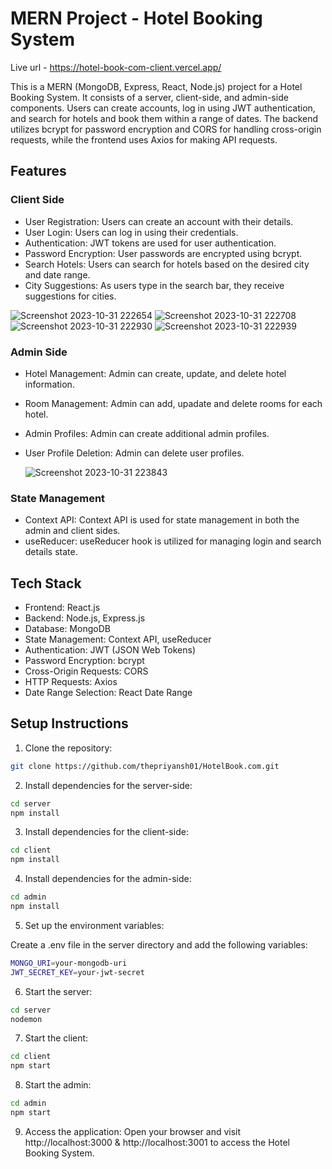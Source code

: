 # MERN Project - Hotel Booking System
Live url - https://hotel-book-com-client.vercel.app/


This is a MERN (MongoDB, Express, React, Node.js) project for a Hotel Booking System. It consists of a server, client-side, and admin-side components. Users can create accounts, log in using JWT authentication, and search for hotels and book them within a range of dates. The backend utilizes bcrypt for password encryption and CORS for handling cross-origin requests, while the frontend uses Axios for making API requests.

## Features

### Client Side

- User Registration: Users can create an account with their details.
- User Login: Users can log in using their credentials.
- Authentication: JWT tokens are used for user authentication.
- Password Encryption: User passwords are encrypted using bcrypt.
- Search Hotels: Users can search for hotels based on the desired city and date range.
- City Suggestions: As users type in the search bar, they receive suggestions for cities.
  
![Screenshot 2023-10-31 222654](https://github.com/thepriyansh01/HotelBook.com/assets/124820498/1989c57f-8261-4abc-b84a-f2eb27846508)
![Screenshot 2023-10-31 222708](https://github.com/thepriyansh01/HotelBook.com/assets/124820498/33901ca5-f36c-40d0-9706-42d73ca3b002)
![Screenshot 2023-10-31 222930](https://github.com/thepriyansh01/HotelBook.com/assets/124820498/3d3764b8-7a07-46ea-b13d-77563c364558)
![Screenshot 2023-10-31 222939](https://github.com/thepriyansh01/HotelBook.com/assets/124820498/900caa26-1059-4974-99f9-30a3910acd32)

  

### Admin Side

- Hotel Management: Admin can create, update, and delete hotel information.
- Room Management: Admin can add, upadate and delete rooms for each hotel.
- Admin Profiles: Admin can create additional admin profiles.
- User Profile Deletion: Admin can delete user profiles.

  ![Screenshot 2023-10-31 223843](https://github.com/thepriyansh01/HotelBook.com/assets/124820498/b30f31a7-1258-4397-b64c-672e0b7bf51c)


### State Management

- Context API: Context API is used for state management in both the admin and client sides.
- useReducer: useReducer hook is utilized for managing login and search details state.

## Tech Stack

- Frontend: React.js
- Backend: Node.js, Express.js
- Database: MongoDB
- State Management: Context API, useReducer
- Authentication: JWT (JSON Web Tokens)
- Password Encryption: bcrypt
- Cross-Origin Requests: CORS
- HTTP Requests: Axios
- Date Range Selection: React Date Range

## Setup Instructions

1. Clone the repository:

```bash
git clone https://github.com/thepriyansh01/HotelBook.com.git
```

2. Install dependencies for the server-side:

```bash
cd server
npm install
```

3. Install dependencies for the client-side:

```bash
cd client
npm install
```

4. Install dependencies for the admin-side:

```bash
cd admin
npm install
```

5. Set up the environment variables:

Create a .env file in the server directory and add the following variables:

```bash
MONGO_URI=your-mongodb-uri
JWT_SECRET_KEY=your-jwt-secret
```

6. Start the server:

```bash
cd server
nodemon
```

7. Start the client:

```bash
cd client
npm start
```

8. Start the admin:

```bash
cd admin
npm start
```

9. Access the application:
   Open your browser and visit http://localhost:3000 & http://localhost:3001 to access the Hotel Booking System.

